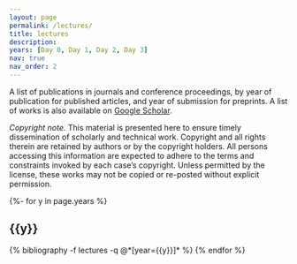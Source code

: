 ```yaml
---
layout: page
permalink: /lectures/
title: lectures
description:
years: [Day 0, Day 1, Day 2, Day 3]
nav: true
nav_order: 2
---
```

A list of publications in journals and conference proceedings, by year of publication for published articles, and year of submission for preprints. A list of works is also available on [Google Scholar](https://scholar.google.com/citations?user=mghzVekAAAAJ&hl=en).

*Copyright note.* This material is presented here to ensure timely dissemination of scholarly and technical work. Copyright and all rights therein are retained by authors or by the copyright holders. All persons accessing this information are expected to adhere to the terms and constraints invoked by each case’s copyright. Unless permitted by the license, these works may not be copied or re-posted without explicit permission.

<!-- _pages/publications.md -->
<div class="publications">

{%- for y in page.years %}
  <h2 class="year">{{y}}</h2>
  {% bibliography -f lectures -q @*[year={{y}}]* %}
{% endfor %}

</div>
